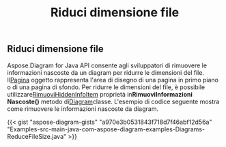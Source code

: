 ﻿---
title: Riduci dimensione file
type: docs
weight: 50
url: /it/java/reduce-file-size/
description: Questa sezione spiega come ridurre le dimensioni del file da diagram a Aspose.Diagram.
---
## **Riduci dimensione file**
 Aspose.Diagram for Java API consente agli sviluppatori di rimuovere le informazioni nascoste da un diagram per ridurre le dimensioni del file.
 Il[Pagina](https://reference.aspose.com/diagram/java/com.aspose.diagram/Page) oggetto rappresenta l'area di disegno di una pagina in primo piano o di una pagina di sfondo. Per ridurre le dimensioni del file, è possibile utilizzare[RimuoviHiddenInfoItem](https://reference.aspose.com/diagram/java/com.aspose.diagram/RemoveHiddenInfoItem) proprietà in**RimuoviInformazioni Nascoste()** metodo di[Diagram](https://reference.aspose.com/diagram/java)classe. L'esempio di codice seguente mostra come rimuovere le informazioni nascoste da diagram.

{{< gist "aspose-diagram-gists" "a970e3b0531843f718d7f46abf12d56a" "Examples-src-main-java-com-aspose-diagram-examples-Diagrams-ReduceFileSize.java" >}}

